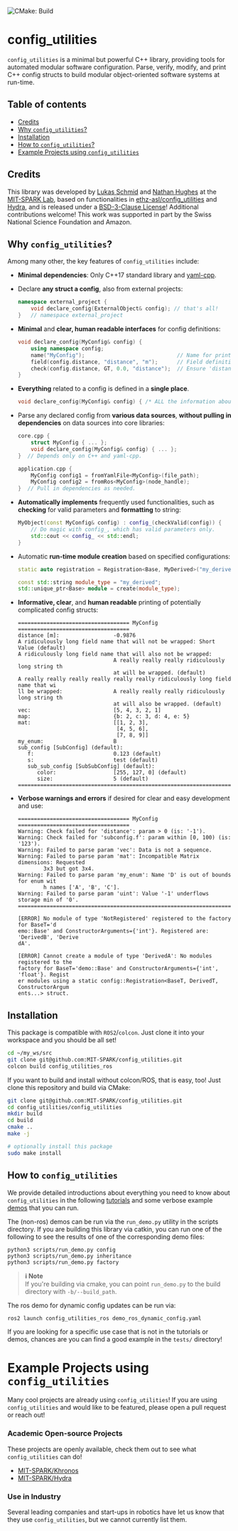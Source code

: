 ![CMake: Build](https://github.com/MIT-SPARK/config_utilities/actions/workflows/cmake_build.yml/badge.svg)

# config_utilities

`config_utilities` is a minimal but powerful C++ library, providing tools for automated modular software configuration. Parse, verify, modify, and print C++ config structs to build modular object-oriented software systems at run-time.

## Table of contents

- [Credits](#credits)
- [Why `config_utilities`?](#why-config_utilities)
- [Installation](#installation)
- [How to `config_utilities`?](#how-to-config_utilities)
- [Example Projects using `config_utilities`](#example-projects-using-config_utilities)

## Credits

This library was developed by [Lukas Schmid](https://schmluk.github.io/) and [Nathan Hughes](http://mit.edu/sparklab/people.html) at the [MIT-SPARK Lab](http://mit.edu/sparklab), based on functionalities in [ethz-asl/config_utilities](https://github.com/ethz-asl/config_utilities) and [Hydra](https://github.com/MIT-SPARK/Hydra), and is released under a [BSD-3-Clause License](LICENSE)! Additional contributions welcome! This work was supported in part by the Swiss National Science Foundation and Amazon.

## Why `config_utilities`?

Among many other, the key features of `config_utilities` include:

- **Minimal dependencies**: Only C++17 standard library and [yaml-cpp](https://github.com/jbeder/yaml-cpp).
- Declare **any struct a config**, also from external projects:
  ```c++
  namespace external_project {
      void declare_config(ExternalObject& config); // that's all!
  }   // namespace external_project
  ```
- **Minimal** and **clear, human readable interfaces** for config definitions:
  ```c++
  void declare_config(MyConfig& config) {
      using namespace config;
      name("MyConfig");                             // Name for printing.
      field(config.distance, "distance", "m");      // Field definition.
      check(config.distance, GT, 0.0, "distance");  // Ensure 'distance > 0'.
  }
  ```
- **Everything** related to a config is defined in a **single place**.
  ```c++
  void declare_config(MyConfig& config) { /* ALL the information about a config is here */ }
  ```
- Parse any declared config from **various data sources**, **without pulling in dependencies** on data sources into core libraries:

  ```c++
  core.cpp {
      struct MyConfig { ... };
      void declare_config(MyConfig& config) { ... };
  }  // Depends only on C++ and yaml-cpp.

  application.cpp {
      MyConfig config1 = fromYamlFile<MyConfig>(file_path);
      MyConfig config2 = fromRos<MyConfig>(node_handle);
  }  // Pull in dependencies as needed.
  ```

- **Automatically implements** frequently used functionalities, such as **checking** for valid parameters and **formatting** to string:
  ```c++
  MyObject(const MyConfig& config) : config_(checkValid(config)) {
      // Do magic with config_, which has valid parameters only.
      std::cout << config_ << std::endl;
  }
  ```
- Automatic **run-time module creation** based on specified configurations:

  ```cpp
  static auto registration = Registration<Base, MyDerived>("my_derived");

  const std::string module_type = "my_derived";
  std::unique_ptr<Base> module = create(module_type);
  ```

- **Informative, clear**, and **human readable** printing of potentially complicated config structs:

  ```
  =================================== MyConfig ===================================
  distance [m]:                 -0.9876
  A ridiculously long field name that will not be wrapped: Short Value (default)
  A ridiculously long field name that will also not be wrapped:
                                A really really really ridiculously long string th
                                at will be wrapped. (default)
  A really really really really really really ridiculously long field name that wi
  ll be wrapped:                A really really really ridiculously long string th
                                at will also be wrapped. (default)
  vec:                          [5, 4, 3, 2, 1]
  map:                          {b: 2, c: 3, d: 4, e: 5}
  mat:                          [[1, 2, 3],
                                 [4, 5, 6],
                                 [7, 8, 9]]
  my_enum:                      B
  sub_config [SubConfig] (default):
     f:                         0.123 (default)
     s:                         test (default)
     sub_sub_config [SubSubConfig] (default):
        color:                  [255, 127, 0] (default)
        size:                   5 (default)
  ================================================================================
  ```

- **Verbose warnings and errors** if desired for clear and easy development and use:

  ```
  =================================== MyConfig ===================================
  Warning: Check failed for 'distance': param > 0 (is: '-1').
  Warning: Check failed for 'subconfig.f': param within [0, 100) (is: '123').
  Warning: Failed to parse param 'vec': Data is not a sequence.
  Warning: Failed to parse param 'mat': Incompatible Matrix dimensions: Requested
          3x3 but got 3x4.
  Warning: Failed to parse param 'my_enum': Name 'D' is out of bounds for enum wit
          h names ['A', 'B', 'C'].
  Warning: Failed to parse param 'uint': Value '-1' underflows storage min of '0'.
  ================================================================================

  [ERROR] No module of type 'NotRegistered' registered to the factory for BaseT='d
  emo::Base' and ConstructorArguments={'int'}. Registered are: 'DerivedB', 'Derive
  dA'.

  [ERROR] Cannot create a module of type 'DerivedA': No modules registered to the
  factory for BaseT='demo::Base' and ConstructorArguments={'int', 'float'}. Regist
  er modules using a static config::Registration<BaseT, DerivedT, ConstructorArgum
  ents...> struct.
  ```

## Installation

This package is compatible with `ROS2`/`colcon`. Just clone it into your workspace and you should be all set!

```bash
cd ~/my_ws/src
git clone git@github.com:MIT-SPARK/config_utilities.git
colcon build config_utilities_ros
```

If you want to build and install without colcon/ROS, that is easy, too! Just clone this repository and build via CMake:

```bash
git clone git@github.com:MIT-SPARK/config_utilities.git
cd config_utilities/config_utilities
mkdir build
cd build
cmake ..
make -j

# optionally install this package
sudo make install
```

## How to `config_utilities`

We provide detailed introductions about everything you need to know about `config_utilities` in the following [tutorials](docs/README.md#tutorials) and some verbose example [demos](docs/README.md#demos) that you can run.

The (non-ros) demos can be run via the `run_demo.py` utility in the scripts directory. If you are building this library via catkin, you can run one of the following to see the results of one of the corresponding demo files:

```
python3 scripts/run_demo.py config
python3 scripts/run_demo.py inheritance
python3 scripts/run_demo.py factory
```

> **ℹ️ Note**<br>
> If you're building via cmake, you can point `run_demo.py` to the build directory with `-b/--build_path`.

The ros demo for dynamic config updates can be run via:

```
ros2 launch config_utilities_ros demo_ros_dynamic_config.yaml
```

If you are looking for a specific use case that is not in the tutorials or demos, chances are you can find a good example in the `tests/` directory!

# Example Projects using `config_utilities`

Many cool projects are already using `config_utilities`! If you are using `config_utilities` and would like to be featured, please open a pull request or reach out!

### Academic Open-source Projects

These projects are openly available, check them out to see what `config_utilities` can do!

- [MIT-SPARK/Khronos](https://github.com/MIT-SPARK/Khronos)
- [MIT-SPARK/Hydra](https://github.com/MIT-SPARK/Hydra)

### Use in Industry

Several leading companies and start-ups in robotics have let us know that they use `config_utilities`, but we cannot currently list them.

